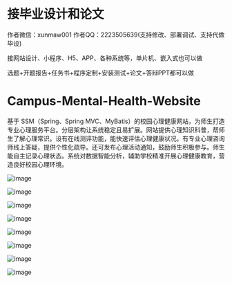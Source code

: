 # 接毕业设计和论文
作者微信：xunmaw001  作者QQ：2223505639(支持修改、部署调试、支持代做毕设)

接网站设计、小程序、H5、APP、各种系统等，单片机、嵌入式也可以做

选题+开题报告+任务书+程序定制+安装测试+论文+答辩PPT都可以做
# Campus-Mental-Health-Website
基于 SSM（Spring、Spring MVC、MyBatis）的校园心理健康网站，为师生打造专业心理服务平台。分层架构让系统稳定且易扩展。网站提供心理知识科普，帮师生了解心理常识。设有在线测评功能，能快速评估心理健康状况。有专业心理咨询师线上答疑，提供个性化疏导。还可发布心理活动通知，鼓励师生积极参与。师生能自主记录心理状态。系统对数据智能分析，辅助学校精准开展心理健康教育，营造良好校园心理环境。 

![image](https://github.com/user-attachments/assets/efd32288-841f-460e-bf83-4072af559b97)

![image](https://github.com/user-attachments/assets/f69ad09e-e44e-4434-99fe-36844e3c0dcb)


![image](https://github.com/user-attachments/assets/ad5c5835-5a43-415c-87da-367b825c3e79)

![image](https://github.com/user-attachments/assets/07343296-7388-4e30-8760-7f5f543f179d)

![image](https://github.com/user-attachments/assets/dac84d0b-7bb6-43b2-a873-53f5fa34bc1a)

![image](https://github.com/user-attachments/assets/ac69df26-707b-49dd-9031-9f3871c8065e)

![image](https://github.com/user-attachments/assets/123761bc-fa74-478d-9d0d-35ba65140f22)

![image](https://github.com/user-attachments/assets/34d2bf03-8872-4d6c-9eeb-7a1658bef597)
